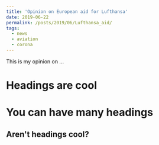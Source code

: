 ```yaml
---
title: 'Opinion on European aid for Lufthansa'
date: 2019-06-22
permalink: /posts/2019/06/Lufthansa_aid/
tags:
  - news
  - aviation
  - corona
---
```


This is my opinion on ...

Headings are cool
======

You can have many headings
======

Aren't headings cool?
------
